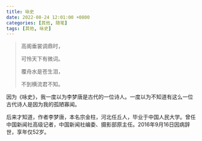 ```yaml
---
title: 咏史
date: 2022-08-24 12:01:00 +0800
categories: [其他, 随笔]
tags: [其他, 咏史]
---
```


> 高阁垂裳调鼎时，
>
> 可怜天下有微词。
>
> 覆舟水是苍生泪，
>
> 不到横流君不知。

因为《咏史》，我一度以为李梦唐是古代的一位诗人。一度以为不知道有这么一位古代诗人是因为我的孤陋寡闻。

后来才知道，作者李梦唐，本名宗金柱，河北任丘人，毕业于中国人民大学。曾任中国新闻社高级记者，中国新闻社编委、摄影部原主任。2016年9月16日因病辞世，享年仅52岁。